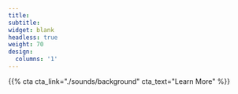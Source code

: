 ```yaml
---
title:
subtitle:
widget: blank
headless: true
weight: 70
design:
  columns: '1'
---
```


{{% cta cta_link="./sounds/background" cta_text="Learn More" %}}